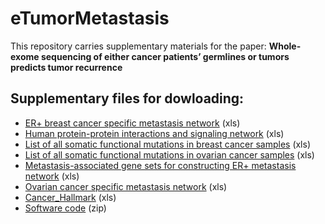 # eTumorMetastasis
This repository carries supplementary materials for the paper:
**Whole-exome sequencing of either cancer patients’ germlines or tumors predicts tumor recurrence**

## Supplementary files for dowloading:
* [ER+ breast cancer specific metastasis network](https://github.com/WangEdwinLab/eTumorMetastasisNetwork/raw/master/ER%2B%20breast%20cancer%20specific%20metastasis%20network.xls) (xls)
* [Human protein-protein interactions and signaling network](https://github.com/WangEdwinLab/eTumorMetastasisNetwork/raw/master/Human%20protein-protein%20interactions%20and%20signaling%20network.xls) (xls)
* [List of all somatic functional mutations in breast cancer samples](https://github.com/WangEdwinLab/eTumorMetastasisNetwork/raw/master/List%20of%20all%20somatic%20functional%20mutations%20in%20breast%20cancer%20samples.xls) (xls)
* [List of all somatic functional mutations in ovarian cancer samples](https://github.com/WangEdwinLab/eTumorMetastasis/raw/master/List%20of%20all%20somatic%20functional%20mutations%20in%20ovarian%20cancer%20samples.xls) (xls)
* [Metastasis-associated gene sets for constructing ER+ metastasis network](https://github.com/WangEdwinLab/eTumorMetastasisNetwork/raw/master/Metastasis-associated%20gene%20sets%20for%20constructing%20ER%2B%20metastasis%20network.xls) (xls)
* [Ovarian cancer specific metastasis network](https://github.com/WangEdwinLab/eTumorMetastasisNetwork/raw/master/Ovarian%20cancer%20specific%20metastasis%20network.xls) (xls)
* [Cancer_Hallmark](https://github.com/WangEdwinLab/eTumorMetastasis/raw/master/Cancer_Hallmark.xlsx) (xls)
* [Software code](https://github.com/WangEdwinLab/eTumorMetastasis/raw/master/Software_code.zip) (zip)
